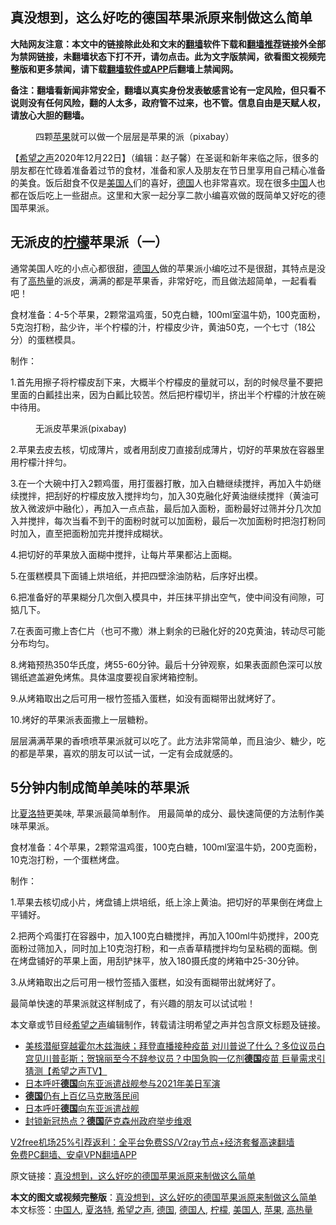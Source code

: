  <h2>真没想到，这么好吃的德国苹果派原来制做这么简单</h2> <p class="notice"><b>大陆网友注意：本文中的链接除此处和文末的<a href="https://github.com/bannedbook/fanqiang" >翻墙</a>软件下载和<a href="https://github.com/killgcd/justmysocks/blob/master/README.md">翻墙推荐</a>链接外全部为禁网链接，未翻墙状态下打不开，请勿点击。此为文字版禁闻，欲看图文视频完整版和更多禁闻，请下载<a href="https://github.com/bannedbook/fanqiang">翻墙软件或APP</a>后翻墙上禁闻网。</p><p>备注：翻墙看新闻非常安全，翻墙以真实身份发表敏感言论有一定风险，但只看不说则没有任何风险，翻的人太多，政府管不过来，也不管。信息自由是天赋人权，请放心大胆的翻墙。</b></p>  <div class="entry"> <figure><figcaption>四颗<a href="https://www.bannedbook.org/bnews/tag/%e8%8b%b9%e6%9e%9c/" class="st_tag internal_tag" rel="tag" title="标签 苹果 下的日志">苹果</a>就可以做一个层层是苹果的派（pixabay）</figcaption></figure> <p>【<span class='wp_keywordlink_affiliate'><a href="https://www.soundofhope.org" title="希望之声" target="_blank">希望之声</a></span>2020年12月22日】（编辑：赵子馨）在圣诞和新年来临之际，很多的朋友都在忙碌着准备着过节的食材，准备和家人及朋友在节日里享用自己精心准备的美食。饭后甜食不仅是<a href="https://www.bannedbook.org/bnews/tag/%E7%BE%8E%E5%9B%BD%E4%BA%BA/" class="st_tag internal_tag" rel="tag" title="标签 美国人 下的日志">美国人</a>们的喜好，<a href="https://www.bannedbook.org/bnews/tag/%e5%be%b7%e5%9b%bd/" class="st_tag internal_tag" rel="tag" title="标签 德国 下的日志">德国</a>人也非常喜欢。现在很多<span class='wp_keywordlink_affiliate'><a href="https://www.bannedbook.org/" title="中国" target="_blank">中国</a></span>人也都在饭后吃上一些甜点。这里和大家一起分享二款小编喜欢做的既简单又好吃的德国苹果派。</p> <h2><strong>无派皮的<a href="https://www.bannedbook.org/bnews/tag/%e6%9f%a0%e6%aa%ac/" class="st_tag internal_tag" rel="tag" title="标签 柠檬 下的日志">柠檬</a>苹果派（一）</strong></h2> <p>通常美国人吃的小点心都很甜，<a href="https://www.bannedbook.org/bnews/tag/%e5%be%b7%e5%9b%bd%e4%ba%ba/" class="st_tag internal_tag" rel="tag" title="标签 德国人 下的日志">德国人</a>做的苹果派小编吃过不是很甜，其特点是没有了<a href="https://www.bannedbook.org/bnews/tag/%E9%AB%98%E7%83%AD%E9%87%8F/" class="st_tag internal_tag" rel="tag" title="标签 高热量 下的日志">高热量</a>的派皮，满满的都是苹果香，非常好吃，而且做法超简单，一起看看吧！</p> <p>食材准备：4-5个苹果，2颗常温鸡蛋，50克白糖，100ml室温牛奶，100克面粉，5克泡打粉，盐少许，半个柠檬的汁，柠檬皮少许，黄油50克，一个七寸（18公分）的蛋糕模具。</p> <p>制作：</p> <p>1.首先用擦子将柠檬皮刮下来，大概半个柠檬皮的量就可以，刮的时候尽量不要把里面的白瓤挂出来，因为白瓤比较苦。然后把柠檬切半，挤出半个柠檬的汁放在碗中待用。</p> <figure><figcaption>无派皮苹果派(pixabay)</figcaption></figure> <p>2.苹果去皮去核，切成薄片，或者用刮皮刀直接刮成薄片，切好的苹果放在容器里用柠檬汁拌匀。</p>  <p>3.在一个大碗中打入2颗鸡蛋，用打蛋器打散，加入白糖继续搅拌，再加入牛奶继续搅拌，把刮好的柠檬皮放入搅拌均匀，加入30克融化好黄油继续搅拌（黄油可放入微波炉中融化），再加入一点点盐，最后加入面粉，面粉最好过筛并分几次加入并搅拌，每次当看不到干的面粉时就可以加面粉，最后一次加面粉时把泡打粉同时加入，直至把面粉加完并搅拌成糊状。</p> <p>4.把切好的苹果放入面糊中搅拌，让每片苹果都沾上面糊。</p> <p>5.在蛋糕模具下面铺上烘培纸，并把四壁涂油防粘，后序好出模。</p> <p>6.把准备好的苹果糊分几次倒入模具中，并压抹平排出空气，使中间没有间隙，可掂几下。</p> <p>7.在表面可撒上杏仁片（也可不撒）淋上剩余的已融化好的20克黄油，转动尽可能分布均匀。</p> <p>8.烤箱预热350华氏度，烤55-60分钟。最后十分钟观察，如果表面颜色深可以放锡纸遮盖避免烤焦。具体温度要视自家烤箱控制。</p>  <p>9.从烤箱取出之后可用一根竹签插入蛋糕，如没有面糊带出就烤好了。</p> <p>10.烤好的苹果派表面撒上一层糖粉。</p> <p>层层满满苹果的香喷喷苹果派就可以吃了。此方法非常简单，而且油少、糖少，吃的都是苹果，喜欢的朋友可以试一试，一定有会成就感的。</p> <p></p> <h2><strong>5分钟内制成简单美味的苹果派</strong></h2> <p>比<a href="https://www.bannedbook.org/bnews/tag/%E5%A4%8F%E6%B4%9B%E7%89%B9/" class="st_tag internal_tag" rel="tag" title="标签 夏洛特 下的日志">夏洛特</a>更美味, 苹果派最简单制作。 用最简单的成分、最快速简便的方法制作美味苹果派。</p> <p>食材准备：4个苹果，2颗常温鸡蛋，100克白糖，100ml室温牛奶，200克面粉，10克泡打粉，一个蛋糕烤盘。</p>  <p>制作：</p> <p>1.苹果去核切成小片，烤盘铺上烘培纸，纸上涂上黄油。把切好的苹果倒在烤盘上平铺好。</p> <p>2.把两个鸡蛋打在容器中，加入100克白糖搅拌，再加入100ml牛奶搅拌，200克面粉过筛加入，同时加上10克泡打粉，和一点香草精搅拌均匀呈粘稠的面糊。倒在烤盘铺好的苹果上面，用刮铲抹平，放入180摄氏度的烤箱中25-30分钟。</p> <p>3.从烤箱取出之后可用一根竹签插入蛋糕，如没有面糊带出就烤好了。</p> <p>最简单快速的苹果派就这样制成了，有兴趣的朋友可以试试啦！</p> <p></p>  <p>本文章或节目经<a href="https://www.bannedbook.org/bnews/tag/%e5%b8%8c%e6%9c%9b%e4%b9%8b%e5%a3%b0/" class="st_tag internal_tag" rel="tag" title="标签 希望之声 下的日志">希望之声</a>编辑制作，转载请注明希望之声并包含原文标题及链接。</p> <ul class='op-related-articles' title='相关阅读'> <li><a href='https://www.bannedbook.org/bnews/cbnews/20201223/1453063.html' target='_blank'>美核潜艇穿越霍尔木兹海峡；拜登直播接种疫苗  对川普说了什么？多位议员白宫见川普彭斯；贺锦丽至今不辞参议员？中国急购一亿剂<b>德国</b>疫苗 巨量需求引猜测【希望之声TV】</a></li> <li><a href='https://www.bannedbook.org/bnews/ssgc/20201220/1451757.html' target='_blank'>日本呼吁<b>德国</b>向东亚派遣战舰参与2021年美日军演</a></li> <li><a href='https://www.bannedbook.org/bnews/baitai/20201220/1451646.html' target='_blank'><b>德国</b>仍有上百亿马克散落民间</a></li> <li><a href='https://www.bannedbook.org/bnews/baitai/20201220/1451630.html' target='_blank'>日本呼吁<b>德国</b>向东亚派遣战舰</a></li> <li><a href='https://www.bannedbook.org/bnews/baitai/20201219/1450954.html' target='_blank'>封锁新冠热点？<b>德国</b>萨克森州政府举步维艰</a></li> </ul> <p class="texttj"> <a href="https://github.com/bannedbook/fanqiang/wiki/V2ray%E6%9C%BA%E5%9C%BA" target="_blank">V2free机场25%引荐返利：全平台免费SS/V2ray节点+经济套餐高速翻墙</a><br/> <a href="https://github.com/bannedbook/fanqiang/wiki/%E7%A6%81%E9%97%BB%E7%BD%91%E5%AE%89%E5%8D%93%E7%BF%BB%E5%A2%99%E6%96%B0%E9%97%BBAPP" target="_blank">免费PC翻墙、安卓VPN翻墙APP</a></p><p>原文链接：<a class="src_link"  href="https://www.soundofhope.org/post/456340" target="_blank">真没想到，这么好吃的德国苹果派原来制做这么简单</a></p><a name='sharetosocial'></a>       <div><b>本文的图文或视频完整版</b>：<a href='https://www.bannedbook.org/bnews/comments/20201223/1453273.html'>真没想到，这么好吃的德国苹果派原来制做这么简单</a></div>  </div><!--END ENTRY--> <div class="postfooter"> <div>本文标签：<a href="https://www.bannedbook.org/bnews/tag/%e4%b8%ad%e5%9b%bd%e4%ba%ba/" rel="tag">中国人</a>, <a href="https://www.bannedbook.org/bnews/tag/%E5%A4%8F%E6%B4%9B%E7%89%B9/" rel="tag">夏洛特</a>, <a href="https://www.bannedbook.org/bnews/tag/%e5%b8%8c%e6%9c%9b%e4%b9%8b%e5%a3%b0/" rel="tag">希望之声</a>, <a href="https://www.bannedbook.org/bnews/tag/%e5%be%b7%e5%9b%bd/" rel="tag">德国</a>, <a href="https://www.bannedbook.org/bnews/tag/%e5%be%b7%e5%9b%bd%e4%ba%ba/" rel="tag">德国人</a>, <a href="https://www.bannedbook.org/bnews/tag/%e6%9f%a0%e6%aa%ac/" rel="tag">柠檬</a>, <a href="https://www.bannedbook.org/bnews/tag/%E7%BE%8E%E5%9B%BD%E4%BA%BA/" rel="tag">美国人</a>, <a href="https://www.bannedbook.org/bnews/tag/%e8%8b%b9%e6%9e%9c/" rel="tag">苹果</a>, <a href="https://www.bannedbook.org/bnews/tag/%E9%AB%98%E7%83%AD%E9%87%8F/" rel="tag">高热量</a></div>  </div><!--END POSTFOOTER--> 